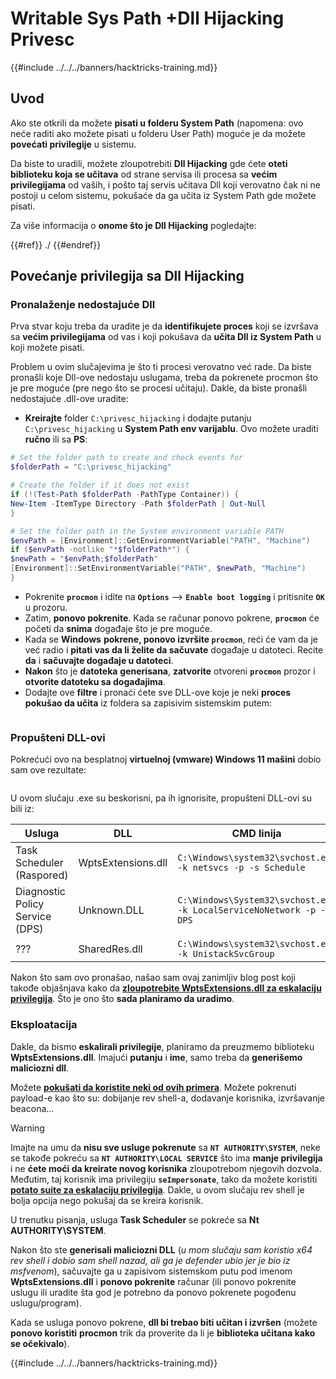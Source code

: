 # Writable Sys Path +Dll Hijacking Privesc

{{#include ../../../banners/hacktricks-training.md}}

## Uvod

Ako ste otkrili da možete **pisati u folderu System Path** (napomena: ovo neće raditi ako možete pisati u folderu User Path) moguće je da možete **povećati privilegije** u sistemu.

Da biste to uradili, možete zloupotrebiti **Dll Hijacking** gde ćete **oteti biblioteku koja se učitava** od strane servisa ili procesa sa **većim privilegijama** od vaših, i pošto taj servis učitava Dll koji verovatno čak ni ne postoji u celom sistemu, pokušaće da ga učita iz System Path gde možete pisati.

Za više informacija o **onome što je Dll Hijacking** pogledajte:

{{#ref}}
./
{{#endref}}

## Povećanje privilegija sa Dll Hijacking

### Pronalaženje nedostajuće Dll

Prva stvar koju treba da uradite je da **identifikujete proces** koji se izvršava sa **većim privilegijama** od vas i koji pokušava da **učita Dll iz System Path** u koji možete pisati.

Problem u ovim slučajevima je što ti procesi verovatno već rade. Da biste pronašli koje Dll-ove nedostaju uslugama, treba da pokrenete procmon što je pre moguće (pre nego što se procesi učitaju). Dakle, da biste pronašli nedostajuće .dll-ove uradite:

- **Kreirajte** folder `C:\privesc_hijacking` i dodajte putanju `C:\privesc_hijacking` u **System Path env varijablu**. Ovo možete uraditi **ručno** ili sa **PS**:
```powershell
# Set the folder path to create and check events for
$folderPath = "C:\privesc_hijacking"

# Create the folder if it does not exist
if (!(Test-Path $folderPath -PathType Container)) {
New-Item -ItemType Directory -Path $folderPath | Out-Null
}

# Set the folder path in the System environment variable PATH
$envPath = [Environment]::GetEnvironmentVariable("PATH", "Machine")
if ($envPath -notlike "*$folderPath*") {
$newPath = "$envPath;$folderPath"
[Environment]::SetEnvironmentVariable("PATH", $newPath, "Machine")
}
```
- Pokrenite **`procmon`** i idite na **`Options`** --> **`Enable boot logging`** i pritisnite **`OK`** u prozoru.
- Zatim, **ponovo pokrenite**. Kada se računar ponovo pokrene, **`procmon`** će početi da **snima** događaje što je pre moguće.
- Kada se **Windows** **pokrene, ponovo izvršite `procmon`**, reći će vam da je već radio i **pitati vas da li želite da sačuvate** događaje u datoteci. Recite **da** i **sačuvajte događaje u datoteci**.
- **Nakon** što je **datoteka** **generisana**, **zatvorite** otvoreni **`procmon`** prozor i **otvorite datoteku sa događajima**.
- Dodajte ove **filtre** i pronaći ćete sve DLL-ove koje je neki **proces pokušao da učita** iz foldera sa zapisivim sistemskim putem:

<figure><img src="../../../images/image (945).png" alt=""><figcaption></figcaption></figure>

### Propušteni DLL-ovi

Pokrećući ovo na besplatnoj **virtuelnoj (vmware) Windows 11 mašini** dobio sam ove rezultate:

<figure><img src="../../../images/image (607).png" alt=""><figcaption></figcaption></figure>

U ovom slučaju .exe su beskorisni, pa ih ignorisite, propušteni DLL-ovi su bili iz:

| Usluga                          | DLL                | CMD linija                                                          |
| ------------------------------- | ------------------ | ------------------------------------------------------------------ |
| Task Scheduler (Raspored)      | WptsExtensions.dll | `C:\Windows\system32\svchost.exe -k netsvcs -p -s Schedule`       |
| Diagnostic Policy Service (DPS) | Unknown.DLL        | `C:\Windows\System32\svchost.exe -k LocalServiceNoNetwork -p -s DPS` |
| ???                             | SharedRes.dll      | `C:\Windows\system32\svchost.exe -k UnistackSvcGroup`             |

Nakon što sam ovo pronašao, našao sam ovaj zanimljiv blog post koji takođe objašnjava kako da [**zloupotrebite WptsExtensions.dll za eskalaciju privilegija**](https://juggernaut-sec.com/dll-hijacking/#Windows_10_Phantom_DLL_Hijacking_-_WptsExtensionsdll). Što je ono što **sada planiramo da uradimo**.

### Eksploatacija

Dakle, da bismo **eskalirali privilegije**, planiramo da preuzmemo biblioteku **WptsExtensions.dll**. Imajući **putanju** i **ime**, samo treba da **generišemo maliciozni dll**.

Možete [**pokušati da koristite neki od ovih primera**](./#creating-and-compiling-dlls). Možete pokrenuti payload-e kao što su: dobijanje rev shell-a, dodavanje korisnika, izvršavanje beacona...

> [!WARNING]
> Imajte na umu da **nisu sve usluge pokrenute** sa **`NT AUTHORITY\SYSTEM`**, neke se takođe pokreću sa **`NT AUTHORITY\LOCAL SERVICE`** što ima **manje privilegija** i ne **ćete moći da kreirate novog korisnika** zloupotrebom njegovih dozvola.\
> Međutim, taj korisnik ima privilegiju **`seImpersonate`**, tako da možete koristiti [**potato suite za eskalaciju privilegija**](../roguepotato-and-printspoofer.md). Dakle, u ovom slučaju rev shell je bolja opcija nego pokušaj da se kreira korisnik.

U trenutku pisanja, usluga **Task Scheduler** se pokreće sa **Nt AUTHORITY\SYSTEM**.

Nakon što ste **generisali maliciozni DLL** (_u mom slučaju sam koristio x64 rev shell i dobio sam shell nazad, ali ga je defender ubio jer je bio iz msfvenom_), sačuvajte ga u zapisivom sistemskom putu pod imenom **WptsExtensions.dll** i **ponovo pokrenite** računar (ili ponovo pokrenite uslugu ili uradite šta god je potrebno da ponovo pokrenete pogođenu uslugu/program).

Kada se usluga ponovo pokrene, **dll bi trebao biti učitan i izvršen** (možete **ponovo koristiti** **procmon** trik da proverite da li je **biblioteka učitana kako se očekivalo**).

{{#include ../../../banners/hacktricks-training.md}}
